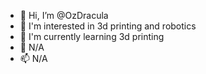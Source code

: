 - 👋 Hi, I’m @OzDracula
- 👀 I'm interested in 3d printing and robotics
- 🌱 I'm currently learning 3d printing
- 💞️ N/A
- 📫 N/A

<!---
OzDracula/OzDracula is a ✨ special ✨ repository because its `README.md` (this file) appears on your GitHub profile.
You can click the Preview link to take a look at your changes.
--->
